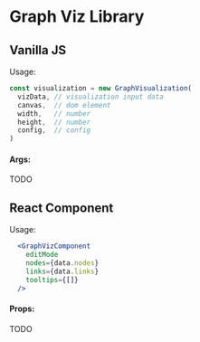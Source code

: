 # Graph Viz Library

## Vanilla JS

Usage:
```js
const visualization = new GraphVisualization(
  vizData, // visualization input data
  canvas,  // dom element
  width,   // number
  height,  // number
  config,  // config
)
```

#### Args:
TODO

## React Component

Usage:
```jsx
  <GraphVizComponent
    editMode
    nodes={data.nodes}
    links={data.links}
    tooltips={[]}
  />
```

#### Props:
TODO
